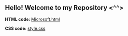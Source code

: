 ## Hello! Welcome to my Repository <^^>

**HTML code:** [Microsoft.html](https://github.com/sinster23/Netflix-Clone/blob/main/Upaflix.html)

**CSS code:** [style.css]()
